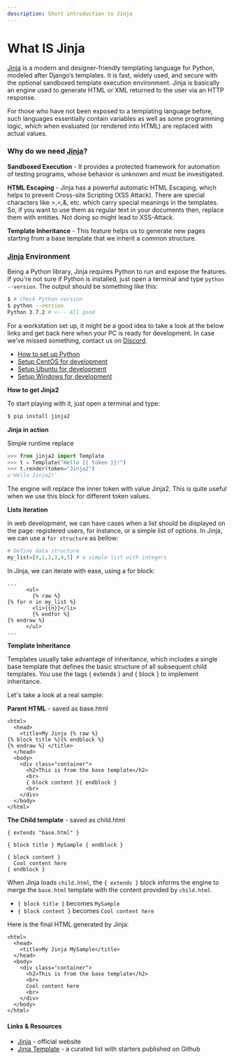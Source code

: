 ```yaml
---
description: Short introduction to Jinja
---
```


# What IS Jinja

[Jinja](https://jinja.palletsprojects.com/en/2.11.x/) is a modern and designer-friendly templating language for Python, modeled after Django’s templates. It is fast, widely used, and secure with the optional sandboxed template execution environment. Jinja is basically an engine used to generate HTML or XML returned to the user via an HTTP response.

For those who have not been exposed to a templating language before, such languages essentially contain variables as well as some programming logic, which when evaluated (or rendered into HTML) are replaced with actual values.



### Why do we need [Jinja](https://jinja.palletsprojects.com/en/2.11.x/)?

**Sandboxed Execution** - It provides a protected framework for automation of testing programs, whose behavior is unknown and must be investigated.

**HTML Escaping** - Jinja has a powerful automatic HTML Escaping, which helps to prevent Cross-site Scripting (XSS Attack). There are special characters like >,<,&, etc. which carry special meanings in the templates. So, if you want to use them as regular text in your documents then, replace them with entities. Not doing so might lead to XSS-Attack.

**Template Inheritance** - This feature helps us to generate new pages starting from a base template that we inherit a common structure.



### [Jinja](https://jinja.palletsprojects.com/en/2.11.x/) Environment

Being a Python library, Jinja requires Python to run and expose the features. If you're not sure if Python is installed, just open a terminal and type `python --version`. The output should be something like this:

```bash
$ # Check Python version
$ python --version
Python 3.7.2 # <--- All good
```

For a workstation set up, it might be a good idea to take a look at the below links and get back here when your PC is ready for development. In case we've missed something, contact us on [Discord](https://discord.gg/fZC6hup).

* [How to set up Python](https://github.com/app-generator/docs/tree/a7c2441bf81cb9d2ad47b81b25204d5fc21897d9/how-to/install-python/README.md)
* [Setup CentOS for development](https://github.com/app-generator/docs/tree/a7c2441bf81cb9d2ad47b81b25204d5fc21897d9/how-to/setup-centos-for-development/README.md)
* [Setup Ubuntu for development](https://github.com/app-generator/docs/tree/a7c2441bf81cb9d2ad47b81b25204d5fc21897d9/how-to/setup-ubuntu-for-development/README.md)
* [Setup Windows for development](https://github.com/app-generator/docs/tree/a7c2441bf81cb9d2ad47b81b25204d5fc21897d9/how-to/setup-windows-for-development/README.md)

**How to get Jinja2**

To start playing with it, just open a terminal and type:

```bash
$ pip install jinja2
```

**Jinja in action**

Simple runtime replace

```python
>>> from jinja2 import Template
>>> t = Template("Hello {{ token }}!")
>>> t.render(token="Jinja2")
u'Hello Jinja2!'
```

The engine will replace the inner token with value Jinja2. This is quite useful when we use this block for different token values.

**Lists iteration**

In web development, we can have cases when a list should be displayed on the page: registered users, for instance, or a simple list of options. In Jinja, we can use a `for structure` as bellow:

```python
# Define data structure
my_list=[0,1,2,3,4,5] # a simple list with integers
```

In Jinja, we can iterate with ease, using a for block:

```markup
...
      <ul>
        {% raw %}
{% for n in my_list %}
        <li>{{n}}</li>
        {% endfor %}
{% endraw %}
      </ul>
...
```

**Template Inheritance**

Templates usually take advantage of inheritance, which includes a single base template that defines the basic structure of all subsequent child templates. You use the tags { extends } and { block } to implement inheritance.

Let's take a look at a real sample:

**Parent HTML** - saved as base.html

```markup
<html>
  <head>
    <title>My Jinja {% raw %}
{% block title %}{% endblock %}
{% endraw %} </title>
  </head>
  <body>
    <div class="container">
      <h2>This is from the base template</h2>
      <br>
      { block content }{ endblock }
      <br>
    </div>
  </body>
</html>
```

**The Child template** - saved as child.html

```markup
{ extends "base.html" }

{ block title } MySample { endblock }

{ block content }
  Cool content here
{ endblock }
```

When Jinja loads `child.html`, the `{ extends }` block informs the engine to merge the `base.html` template with the content provided by `child.html`.

* `{ block title }` becomes `MySample`
* `{ block content }` becomes `Cool content here`

Here is the final HTML generated by Jinja:

```markup
<html>
  <head>
    <title>My Jinja MySample</title>
  </head>
  <body>
    <div class="container">
      <h2>This is from the base template</h2>
      <br>
      Cool content here
      <br>
    </div>
  </body>
</html>
```

####

#### Links & Resources

* [Jinja](https://jinja.palletsprojects.com/en/2.11.x/) - official website
* [Jinja Template](https://github.com/app-generator/jinja-template) - a curated list with starters published on Github
